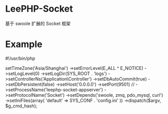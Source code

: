 LeePHP-Socket
=============

基于 swoole 扩展的 Socket 框架


Example
=============
#!/usr/bin/php
<?php
define('LINE_DELIMITER', "\n");
define('TAB_INDENT', "\t");
define('DS', DIRECTORY_SEPARATOR);
define('SYS_ROOT', dirname(__FILE__) . DS);
define('SYS_CONF', SYS_ROOT . 'etc' . DS);

header('Content-Type: text/html; CharSet=UTF-8');

include (SYS_CONF . 'cmd.inc.php');
include (SYS_ROOT . 'al.php');

use LeePHP\Bootstrap;

$dis = new Bootstrap();
$dis->setTimeZone('Asia/Shanghai')
    ->setErrorLevel(E_ALL ^ E_NOTICE)
    ->setLogLevel(0)
    ->setLogDir(SYS_ROOT . 'logs')
    ->setControllerNs('Application\Controller')
    ->setDbAutoCommit(true)
    ->setDbPersistent(false)
    ->setHost('0.0.0.0')
    ->setPort(9501)
//    ->setProcessName('leephp-socket-appserver')
    ->setProtocolName('Socket')
    ->setDepends('swoole, zmq, pdo_mysql, curl')
    ->setIniFiles(array(
        'default' => SYS_CONF . 'config.ini'
    ))
    ->dispatch($argv, $g_cmd_hash);
